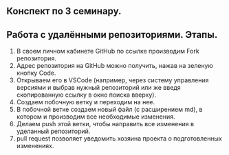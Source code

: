 ## Конспект по 3 семинару.

## Работа с удалёнными репозиториями. Этапы.

1. В своем личном кабинете GitHub по ссылке производим Fork репозитория.
2. Адрес репозитория на GitHub можно получить, нажав на зеленую кнопку Code.
3. Открываем его в VSCode (например, через систему управления версиями и выбрав нужный репозиторий или же введя скопированную ссылку в окно поиска вверху).
4. Создаем побочную ветку и переходим на нее.
5. В побочной ветке создаем новый файл (с расширением md), в котором и производим все необходимые изменения.
6. Делаем push этой ветки, чтобы направить все изменения в уделанный репозиторий.
7. pull request позволяет уведомить хозяина проекта о подготовленных изменениях.

